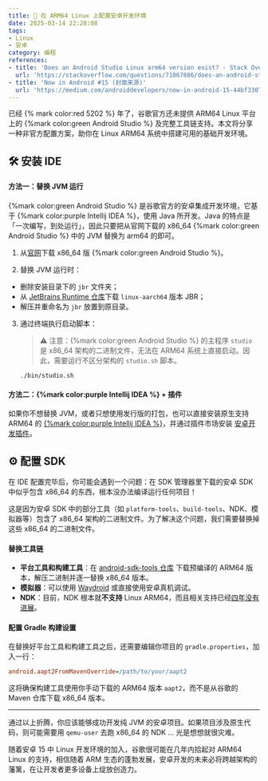 ```yaml
---
title: 🤖 在 ARM64 Linux 上配置安卓开发环境
date: 2025-03-14 22:28:08
tags:
- Linux
- 安卓
category: 编程
references:
- title: 'Does an Android Studio Linux arm64 version exist? - Stack Overflow'
  url: 'https://stackoverflow.com/questions/71067886/does-an-android-studio-linux-arm64-version-exist'
- title: 'Now in Android #15 (封面来源)'
  url: 'https://medium.com/androiddevelopers/now-in-android-15-44bf3307a8f2'
---
```


已经 {% mark color:red 5202 %} 年了，谷歌官方还未提供 ARM64 Linux 平台上的 {%mark color:green Android Studio %} 及完整工具链支持。本文将分享一种非官方配置方案，助你在 Linux ARM64 系统中搭建可用的基础开发环境。

<!--more-->

## 🛠️ 安装 IDE

#### 方法一：替换 JVM 运行

{%mark color:green Android Studio %} 是谷歌官方的安卓集成开发环境，它基于 {%mark color:purple Intellij IDEA %}，使用 Java 所开发。Java 的特点是「一次编写，到处运行」，因此只要把从官网下载的 x86_64 {%mark color:green Android Studio %} 中的 JVM 替换为 arm64 的即可。

1. 从[官网](https://developer.android.com/studio)下载 x86_64 版 {%mark color:green Android Studio %}。

2. 替换 JVM 运行时：

  - 删除安装目录下的 `jbr` 文件夹；
  - 从 [JetBrains Runtime 仓库](https://github.com/JetBrains/JetBrainsRuntime)下载 `linux-aarch64` 版本 JBR；
  - 解压并重命名为 `jbr` 放置到原目录。

3. 通过终端执行启动脚本：

   > ⚠️ 注意：{%mark color:green Android Studio %} 的主程序 `studio` 是 x86_64 架构的二进制文件，无法在 ARM64 系统上直接启动。因此，需要运行不区分架构的 `studio.sh` 脚本。

   ```
   ./bin/studio.sh
   ```

#### 方法二：{%mark color:purple Intellij IDEA %} + 插件

如果你不想替换 JVM，或者只想使用发行版的打包，也可以直接安装原生支持 ARM64 的 [{%mark color:purple Intellij IDEA %}](https://www.jetbrains.com/idea/)，并通过插件市场安装 [安卓开发插件](https://plugins.jetbrains.com/plugin/22989-android)。

## ⚙️ 配置 SDK

在 IDE 配置完毕后，你可能会遇到一个问题：在 SDK 管理器里下载的安卓 SDK 中似乎包含 x86_64 的东西，根本没办法编译运行任何项目！

这是因为安卓 SDK 中的部分工具（如 `platform-tools`、`build-tools`、NDK、模拟器等）包含了 x86_64 架构的二进制文件。为了解决这个问题，我们需要替换掉这些 x86_64 的二进制文件。

#### 替换工具链

- **平台工具和构建工具**：在 [android-sdk-tools 仓库](https://github.com/lzhiyong/android-sdk-tools/releases) 下载预编译的 ARM64 版本，解压二进制并逐一替换 x86_64 版本。
- **模拟器**：可以使用 [Waydroid](https://waydro.id) 或直接使用安卓真机调试。
- **NDK**：目前，NDK 根本就**不支持** Linux ARM64，而且相关支持已经[四年没有进展](https://groups.google.com/g/android-ndk/c/iV9-87oeo2E)。

#### 配置 Gradle 构建设置

在替换好平台工具和构建工具之后，还需要编辑你项目的 `gradle.properties`，加入一行：

```ini
android.aapt2FromMavenOverride=/path/to/your/aapt2
```

这将确保构建工具使用你手动下载的 ARM64 版本 `aapt2`，而不是从谷歌的 Maven 仓库下载 x86_64 版本。

---

通过以上折腾，你应该能够成功开发纯 JVM 的安卓项目。如果项目涉及原生代码，则可能需要用 `qemu-user` 去跑 x86_64 的 NDK ...  光是想想就很灾难。

随着安卓 15 中 Linux 开发环境的加入，谷歌很可能在几年内拾起对 ARM64 Linux 的支持，相信随着 ARM 生态的蓬勃发展，安卓开发的未来必将跨越架构的藩篱，在让开发者更多设备上绽放创造力。